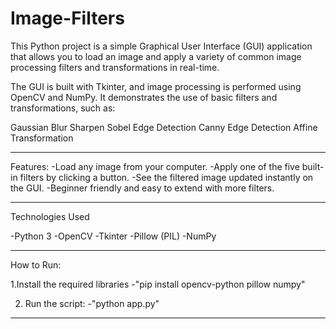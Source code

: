# Image-Filters

This Python project is a simple Graphical User Interface (GUI) application that allows you to load an image and apply a variety of common image processing filters and transformations in real-time.

The GUI is built with Tkinter, and image processing is performed using OpenCV and NumPy.
It demonstrates the use of basic filters and transformations, such as:

Gaussian Blur
Sharpen
Sobel Edge Detection
Canny Edge Detection
Affine Transformation

----------------------------------------------------------------------------------------------------------

Features:
-Load any image from your computer.
-Apply one of the five built-in filters by clicking a button.
-See the filtered image updated instantly on the GUI.
-Beginner friendly and easy to extend with more filters.

----------------------------------------------------------------------------------------------------------

Technologies Used

-Python 3
-OpenCV
-Tkinter
-Pillow (PIL)
-NumPy

----------------------------------------------------------------------------------------------------------

How to Run:

1.Install the required libraries
-"pip install opencv-python pillow numpy"

2. Run the script:
-"python app.py"

----------------------------------------------------------------------------------------------------------

